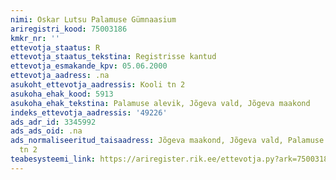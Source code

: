 ```yaml
---
nimi: Oskar Lutsu Palamuse Gümnaasium
ariregistri_kood: 75003186
kmkr_nr: ''
ettevotja_staatus: R
ettevotja_staatus_tekstina: Registrisse kantud
ettevotja_esmakande_kpv: 05.06.2000
ettevotja_aadress: .na
asukoht_ettevotja_aadressis: Kooli tn 2
asukoha_ehak_kood: 5913
asukoha_ehak_tekstina: Palamuse alevik, Jõgeva vald, Jõgeva maakond
indeks_ettevotja_aadressis: '49226'
ads_adr_id: 3345992
ads_ads_oid: .na
ads_normaliseeritud_taisaadress: Jõgeva maakond, Jõgeva vald, Palamuse alevik, Kooli
  tn 2
teabesysteemi_link: https://ariregister.rik.ee/ettevotja.py?ark=75003186&ref=rekvisiidid
---
```


